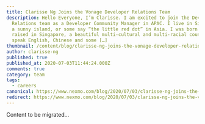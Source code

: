 ```yaml
---
title: Clarisse Ng Joins the Vonage Developer Relations Team
description: Hello Everyone, I’m Clarisse. I am excited to join the Developer
  Relations team as a Developer Community Manager in APAC. I live in Singapore,
  a sunny island, or some say “the little red dot” in Asia. I was born and
  raised in Singapore, a beautiful multi-cultural and multi-racial country. I
  speak English, Chinese and some […]
thumbnail: /content/blog/clarisse-ng-joins-the-vonage-developer-relations-team/Clarisse.png
author: clarisse-ng
published: true
published_at: 2020-07-03T11:44:24.000Z
comments: true
category: team
tags:
  - careers
canonical: https://www.nexmo.com/blog/2020/07/03/clarisse-ng-joins-the-vonage-developer-relations-team
redirect: https://www.nexmo.com/blog/2020/07/03/clarisse-ng-joins-the-vonage-developer-relations-team
---
```


Content to be migrated...
